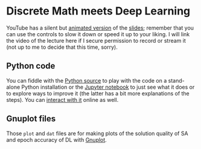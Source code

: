 # Discrete Math meets Deep Learning

YouTube has a silent
but [animated version](https://youtu.be/jkOwnpWEHfQ) of
the
[slides](https://elisa.dyndns-web.com/teaching/mat/discretas/ejemplos/demo.pdf);
remember that you can use the controls to slow it down or speed it up
to your liking. I will link the video of the lecture here if I secure
permission to record or stream it (not up to me to decide that this
time, sorry).

## Python code

You can fiddle with the [Python
source](https://github.com/satuelisa/DiscreteMath/blob/master/demo/demo.py)
to play with the code on a stand-alone Python installation or the
[Jupyter
notebook](https://github.com/satuelisa/DiscreteMath/blob/master/demo/demo.ipynb)
to just see what it does or to explore ways to improve it (the latter
has a bit more explanations of the steps). You can [interact with
it](https://colab.research.google.com/github/satuelisa/DiscreteMath/blob/master/demo/demo.ipynb)
online as well.

## Gnuplot files

Those `plot` and `dat` files are for making plots of the solution quality
of SA and epoch accuracy of DL with [Gnuplot](http://gnuplot.sourceforge.net/).
